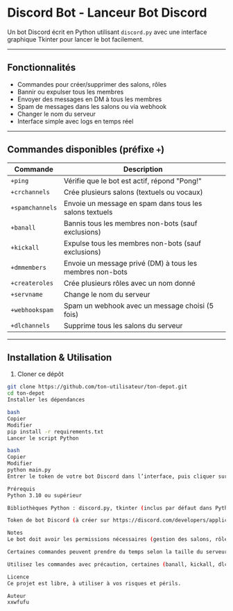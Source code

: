 # Discord Bot - Lanceur Bot Discord

Un bot Discord écrit en Python utilisant `discord.py` avec une interface graphique Tkinter pour lancer le bot facilement.

---

## Fonctionnalités

- Commandes pour créer/supprimer des salons, rôles
- Bannir ou expulser tous les membres
- Envoyer des messages en DM à tous les membres
- Spam de messages dans les salons ou via webhook
- Changer le nom du serveur
- Interface simple avec logs en temps réel

---

## Commandes disponibles (préfixe `+`)

| Commande     | Description                                                       |
|--------------|------------------------------------------------------------------|
| `+ping`      | Vérifie que le bot est actif, répond "Pong!"                    |
| `+crchannels`| Crée plusieurs salons (textuels ou vocaux)                      |
| `+spamchannels` | Envoie un message en spam dans tous les salons textuels      |
| `+banall`    | Bannis tous les membres non-bots (sauf exclusions)              |
| `+kickall`   | Expulse tous les membres non-bots (sauf exclusions)             |
| `+dmmembers` | Envoie un message privé (DM) à tous les membres non-bots        |
| `+createroles` | Crée plusieurs rôles avec un nom donné                        |
| `+servname`  | Change le nom du serveur                                         |
| `+webhookspam` | Spam un webhook avec un message choisi (5 fois)                |
| `+dlchannels` | Supprime tous les salons du serveur                             |

---

## Installation & Utilisation

1. Cloner ce dépôt

```bash
git clone https://github.com/ton-utilisateur/ton-depot.git
cd ton-depot
Installer les dépendances

bash
Copier
Modifier
pip install -r requirements.txt
Lancer le script Python

bash
Copier
Modifier
python main.py
Entrer le token de votre bot Discord dans l’interface, puis cliquer sur Lancer le bot.

Prérequis
Python 3.10 ou supérieur

Bibliothèques Python : discord.py, tkinter (inclus par défaut dans Python sous Windows/Mac)

Token de bot Discord (à créer sur https://discord.com/developers/applications)

Notes
Le bot doit avoir les permissions nécessaires (gestion des salons, rôles, membres) dans votre serveur Discord.

Certaines commandes peuvent prendre du temps selon la taille du serveur.

Utilisez les commandes avec précaution, certaines (banall, kickall, dlchannels) sont destructrices.

Licence
Ce projet est libre, à utiliser à vos risques et périls.

Auteur
xxwfufu
